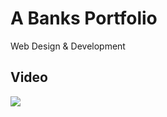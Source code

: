 # A Banks Portfolio
Web Design & Development


## Video
<div>
    <a href="https://www.loom.com/share/71edf7bf0a0e41239f2a3e62e59b57e9">
      <img style="max-width:300px;" src="https://cdn.loom.com/sessions/thumbnails/71edf7bf0a0e41239f2a3e62e59b57e9-95c8bc59cf845576-full-play.gif">
    </a>
  </div>
